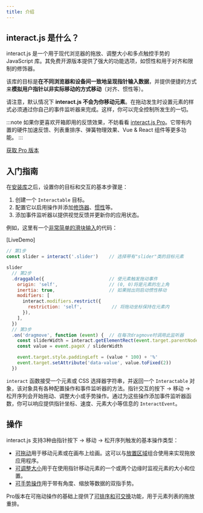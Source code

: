 ```yaml
---
title: 介绍
---
```


## interact.js 是什么？

interact.js 是一个用于现代浏览器的拖放、调整大小和多点触控手势的 JavaScript 库。其免费开源版本提供了强大的功能选项，如惯性和用于对齐和限制的修饰器。

该库的目标是**在不同浏览器和设备间一致地呈现指针输入数据**，并提供便捷的方式来**模拟用户指针以非实际移动的方式移动**（对齐、惯性等）。

请注意，默认情况下 **interact.js 不会为你移动元素**。在拖动发生时设置元素的样式必须通过你自己的事件监听器来完成。这样，你可以完全控制所发生的一切。

:::note
如果你更喜欢开箱即用的反馈效果，不妨看看 <a href="https://interactjs.io/pro" target='_blank'>interact.js Pro</a>。它带有内置的硬件加速反馈、列表重排序、弹簧物理效果、Vue & React 组件等更多功能。
:::

<div class="has-text-centered notice-cta">
  <a href="/pro" class="button is-medium is-info has-text-white">获取 Pro 版本</a>
</div>

## 入门指南

在[安装库](/docs/installation)之后，设置你的目标和交互的基本步骤是：

1.  创建一个 `Interactable` 目标。
2.  配置它以启用操作并添加[修饰器](/docs/modifiers)、[惯性](/docs/inertia)等。
3.  添加事件监听器以提供视觉反馈并更新你的应用状态。

例如，这里有一个[非常简单的滑块输入](https://codepen.io/taye/pen/GgpxNq)的代码：

<!-- <LiveDemo :demoHtml="import('@/demos/slider.html?raw')" :removeNext="1"/> -->
[LiveDemo]

```js
// 第1步
const slider = interact('.slider')    // 选择带有"slider"类的目标元素

slider
  // 第2步
  .draggable({                        // 使元素触发拖动事件
    origin: 'self',                   // (0, 0)将是元素的左上角
    inertia: true,                    // 如果抛出则启动惯性移动
    modifiers: [
      interact.modifiers.restrict({
        restriction: 'self',           // 将拖动坐标保持在元素内
      }),
    ],
  })
  // 第3步
  .on('dragmove', function (event) {  // 在每次dragmove时调用此监听器
    const sliderWidth = interact.getElementRect(event.target.parentNode).width
    const value = event.pageX / sliderWidth

    event.target.style.paddingLeft = (value * 100) + '%'
    event.target.setAttribute('data-value', value.toFixed(2))
  })
```

`interact` 函数接受一个元素或 CSS 选择器字符串，并返回一个 `Interactable` 对象，该对象具有各种配置操作和事件监听器的方法。指针交互的按下 → 移动 → 松开序列会开始拖动、调整大小或手势操作。通过为这些操作添加事件监听器函数，你可以响应提供指针坐标、速度、元素大小等信息的 `InteractEvent`。

## 操作

interact.js 支持3种由指针按下 → 移动 → 松开序列触发的基本操作类型：

- [可拖动](/docs/draggable)用于移动元素或在画布上绘画。这可以与[放置区域](/docs/dropzone)组合使用来实现拖放应用程序。
- [可调整大小](/docs/resizable)用于在使用指针移动元素的一个或两个边缘时监视元素的大小和位置。
- [可手势操作](/docs/gesturable)用于带有角度、缩放等数据的双指手势。

Pro版本在可拖动操作的基础上提供了[可排序和可交换](/docs/sortable)功能，用于元素列表的拖放重排。
